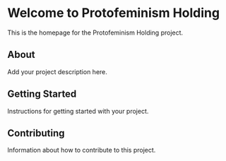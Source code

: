 # Welcome to Protofeminism Holding

This is the homepage for the Protofeminism Holding project.

## About

Add your project description here.

## Getting Started

Instructions for getting started with your project.

## Contributing

Information about how to contribute to this project.